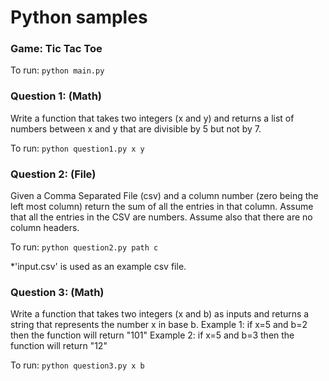 # Python samples

### Game: Tic Tac Toe
To run: `python main.py`

### Question 1: (Math)
Write a function that takes two integers (x and y) and returns a list of numbers between x and y that are divisible by 5 but not by 7.

To run: `python question1.py x y`

### Question 2: (File)
Given a Comma Separated File (csv) and a column number (zero being the left most column) return the sum of all the entries in that column. Assume that all the entries in the CSV are numbers. Assume also that there are no column headers.

To run: `python question2.py path c`

*'input.csv' is used as an example csv file.

### Question 3: (Math)
Write a function that takes two integers (x and b) as inputs and returns a string that represents the number x in base b.
Example 1: if x=5 and b=2 then the function will return "101"
Example 2: if x=5 and b=3 then the function will return "12"

To run: `python question3.py x b`